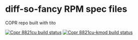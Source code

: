 # diff-so-fancy RPM spec files

COPR repo built with tito

[![Copr 8821cu build status](https://copr.fedorainfracloud.org/coprs/apuimedo/8821cu/package/8821cu/status_image/last_build.png)](https://copr.fedorainfracloud.org/coprs/apuimedo/8821cu/package/8821cu/)
[![Copr 8821cu-kmod build status](https://copr.fedorainfracloud.org/coprs/apuimedo/8821cu/package/8821cu-kmod/status_image/last_build.png)](https://copr.fedorainfracloud.org/coprs/apuimedo/8821cu/package/8821cu-kmod/)

